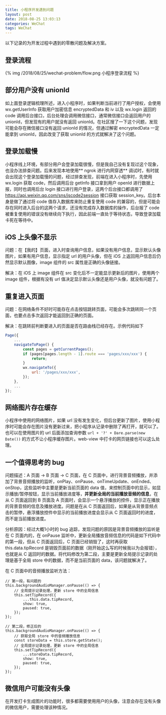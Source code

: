 ```yaml
---
title: 小程序开发遇到问题
layout: post
date: 2018-08-25 13:03:13
categories: WeChat
tags: WeChat
---
```


以下记录的为开发过程中遇到的零散问题及解决方案。

## 登录流程

{% img /2018/08/25/wechat-problem/flow.png 小程序登录流程 %}

## 部分用户没有 unionId

如上面登录逻辑梳理所述，进入小程序时，如果判断当前进行了用户授权，会使用 wx.getUserInfo 获取用户加密信息 encryptedData 和 iv 以及 wx.login 返回的 code 调用后台接口，后台处理会调用微信接口，通常微信接口会返回用户的 unionId，但发现有的用户就没有返回 unionId。在社区搜了一下这个问题，发现可能会存在微信接口没有返回 unionId 的情况，但通过解密 encryptedData 一定能拿到 unionId，因此改变了获取 unionId 的方式就解决了这个问题。

## 登录加载慢

小程序线上环境，有部分用户会登录加载很慢，但是我自己没有复现过这个现象，也没办法排查问题。后来发现本地使用** ngrok 进行内网穿透** 调试时，有时就会出现这个登录加载慢的问题，经过排查发现，前端在进入小程序时，先使用 wx.login 获取 code，然后调用后台 getInfo 接口拿到用户 openId 进行数据上报，同时也调用后台 login 接口进行用户登录，这两个后台接口都调用了 https://api.weixin.qq.com/sns/jscode2session 接口获取 session_key。后台本身是做了通过将 code 值存入数据库来防止重复使用 code 的兼容的，但是可能会存在同时进入后台的这两个请求，还没有完成存入数据库的操作，后台报了 code 被重复使用的错误没有继续向下执行，因此前端一直处于等待状态，导致登录加载卡死在等待中。

## iOS 上头像不显示

问题：在【我的】页面，进入时查询用户信息，如果没有用户信息，显示默认头像图片，如果有用户信息，显示指定 url 的用户头像，但在 iOS 上返回用户信息后仍然显示默认图像，image 组件的 src 属性是正确的头像链接。

解决：在 iOS 上 image 组件在 src 变化后不一定能显示更新后的图片，使用两个 image 组件，根据有没有 url 值决定显示默认头像还是用户头像，就没有问题了。

## 重复进入页面

问题：在网络条件不好时可能存在点击按钮跳转页面，可能会多次跳转同一个页面，也要点击多次返回才能返回到正确的页面。

解决：在跳转前判断要进入的页面是否在路由栈已经存在。示例代码如下

```js
Page({
    ...
    navigateToPage() {
        const pages = getCurrentPages();
        if (pages[pages.length - 1].route === 'pages/xxx/xxx') {
            return;
        }
        wx.navigateTo({
            url: '/pages/xxx/xxx',
        });
    },
    ...
});
```

## 网络图片存在缓存

小程序中使用的网络图片，如果 url 没有发生变化，但后台更新了图片，使用小程序时可能会存在图片没有更新过来，把小程序从记录中删除了再打开，就可以了。也可以在使用图片的 url 后面添加查询参数 `url + '?' + Dare.parse(new Date())` 的方式不让小程序缓存图片。web-view 中打卡的网页链接也可以这么处理。

## 一个值得思考的 bug

问题描述：A 页面 -> B 页面 -> C 页面，在 C 页面中，进行背景音频播放，并添加了背景音频播放的监听，onPlay、onPause、onTimeUpdate、onEnded、onStop，这些监听中主要是更新当前页面的 data 值，来控制页面中的显示，如显示播放/暂停按钮，显示当前播放进度等，**并更新全局的当前播放音频的信息**，在从 C 页面返回到 B 页面及 A 页面时，会显示一个悬浮播放的控件，显示正在播放的背景音频的信息及播放进度。问题是在从 C 页面返回后，如果是从背景音频点击的暂停，悬浮播放控件中显示的当前播放进度会显示从 C 页面返回时的进度，而不是当前播放进度。

分析原因：经过大概1小时的 bug 追踪，发现问题的原因是背景音频播放的监听是在 C 页面内的，在 onPause 监听中，更新全局播放音频信息的代码是如下代码中的第一段，但从 C 页面返回后，C 页面已经销毁了，这时再获取 this.data.tipRecord 是销毁页面前的数据（刚开始这么写的时候我以为会报错），也就是从 C 返回时的数据。将代码修改为第二段，主要是更新全局提示记录的处理是基于全局 store 中的数据，而不是当前页面的 data，该问题就解决了。

在 C 页面中的音频播放监听方法：
```
// 第一段，有问题的
this.backgroundAudioManager.onPause(() => {
    // 全局提示记录处理，更新 store 中的全局信息
    this.setTipRecord({
        ...this.data.tipRecord,
        show: true,
        paused: true,
    });
});

// 第二段，修正后的
this.backgroundAudioManager.onPause(() => {
    // 获取全局 store 中的音频播放信息
    const storeData = this.store.getState();
    // 全局提示记录处理，更新 store 中的全局信息
    this.setTipRecord({
        ...storeData.tipRecord,
        show: true,
        paused: true,
    });
});
```

## 微信用户可能没有头像

在开发打卡生成图片的功能时，很多都需要使用用户的头像，注意会存在没有头像的微信用户，需要处理该种情况。

